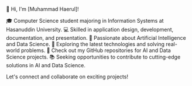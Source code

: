 👋 Hi, I'm [Muhammad Haerul]!

🎓 Computer Science student majoring in Information Systems at Hasanuddin University.
💻 Skilled in application design, development, documentation, and presentation.
🤖 Passionate about Artificial Intelligence and Data Science.
🔬 Exploring the latest technologies and solving real-world problems.
🚀 Check out my GitHub repositories for AI and Data Science projects.
📚 Seeking opportunities to contribute to cutting-edge solutions in AI and Data Science.

Let's connect and collaborate on exciting projects!
